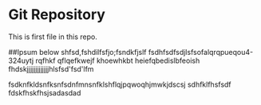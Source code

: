 # Git Repository
This is first file in this repo.

##Ipsum  below
shfsd,fshdilfsfjo;fsndkfjslf
fsdhfsdfsdjlsfsofalqrqpueqou4-324uytj rqfhkf qflqefkwejf
khoewhkbt heiefqbedislbfeoish
fhdskjjjjjjjjjjjjjhlsfsd'fsd'lfm


fsdknfkldsnfksnfsdnfmnsnfklshflqjpqwoqhjmwkjdscsj
sdhfklfhsfsdf
fdskfhskfhsjsadasdad